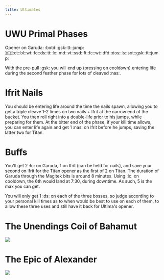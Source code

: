 ```yaml
---
title: Ultimates
---
```

# UWU Primal Phases
Opener on Garuda:
:botd::gsk::tt::jump::de::ct::bl::wt::fc::ds::tt::lc::md::vt::ssd::ft::fc::wt::dfd::dos::ls::sot::gsk::tt::jump:

With the pre-pull :gsk: you will end up (pressing on cooldown) entering life during the second feather phase for lots of cleaved :nas:.


# Ifrit Nails
You should be entering life around the time the nails spawn, allowing you to get a triple cleave 1-2 times on two nails + Ifrit at the narrow end of the bucket. You then roll right into a double-life prior to his jumps, while preparing for them. At the bitter end of the phase, if your kill time allows, you can enter life again and get 1 :nas: on Ifrit before he jumps, saving the latter two for Titan.


# Buffs
You'll get 2 :lc: on Garuda, 1 on Ifrit (can be held for nails), and save your second on Ifrit for the Titan opener as the first of 2 on Titan. The duration of Garuda through the Magitek bits is around 8 minutes. Using :lc: on cooldown, the 6th would land at 7:30, during downtime. As such, 5 is the max you can get.

You will only get 1 :ds: on each of the three bosses, so judge according to your personal kill times as to when would be best to use on each of them, to allow these three uses and still have it back for Ultima's opener.

# The Unendings Coil of Bahamut
![](https://cdn.discordapp.com/attachments/841722176017268826/854031489682112532/unknown.png?1631777932)

# The Epic of Alexander
![](https://cdn.discordapp.com/attachments/610019474673762347/770644350060462120/ucob.jpg?1631778007)
